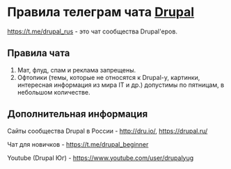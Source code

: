 # Правила телеграм чата [Drupal](https://t.me/drupal_rus)

https://t.me/drupal_rus - это чат сообщества Drupal'еров.

## Правила чата
1. Мат, флуд, спам и реклама запрещены. 
2. Офтопики (темы, которые не относятся к Drupal-у, картинки, интересная информация из мира IT и др.) допустимы по пятницам, в небольшом количестве. 

## Дополнительная информация

Сайты сообщества Drupal в России - http://dru.io/, https://drupal.ru/

Чат для новичков - https://t.me/drupal_beginner 

Youtube (Drupal Юг) - https://www.youtube.com/user/drupalyug
